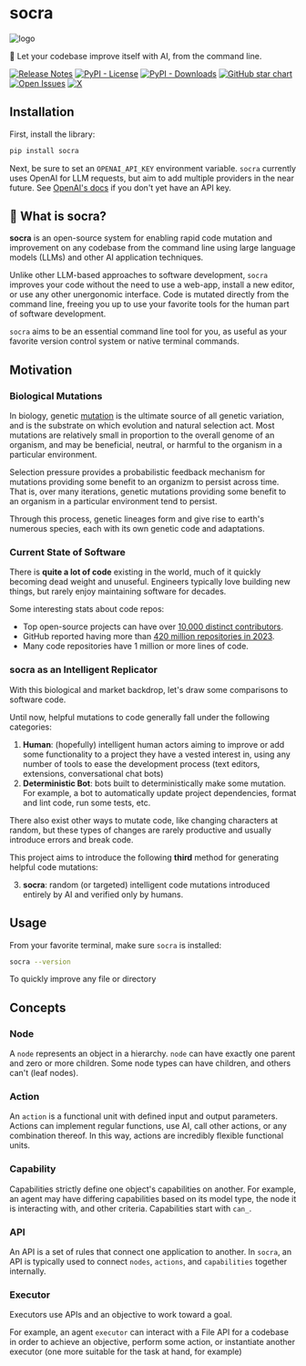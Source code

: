 # socra
![logo](https://socra.com/images/og/socra_1400x700.png)


🧬 Let your codebase improve itself with AI, from the command line.

[![Release Notes](https://img.shields.io/github/v/release/socra/socra.svg?style=flat-square)](https://github.com/socra/socra-python/releases)
[![PyPI - License](https://img.shields.io/pypi/l/socra?style=flat-square)](https://opensource.org/licenses/MIT)
[![PyPI - Downloads](https://img.shields.io/pypi/dm/socra?style=flat-square)](https://pypistats.org/packages/socra)
[![GitHub star chart](https://img.shields.io/github/stars/socra/socra-python?style=flat-square)](https://star-history.com/#socra/socra-python)
[![Open Issues](https://img.shields.io/github/issues-raw/socra/socra-python?style=flat-square)](https://github.com/socra/socra-python/issues)
[![X](https://img.shields.io/twitter/url/https/twitter.com/socra_ai.svg?style=social&label=Follow%20%40socra_ai)](https://twitter.com/socra_ai)


## Installation
First, install the library:
```bash
pip install socra
```

Next, be sure to set an `OPENAI_API_KEY` environment variable. `socra` currently uses OpenAI for LLM requests, but aim to add multiple providers in the near future. See [OpenAI's docs](https://platform.openai.com/docs/quickstart) if you don't yet have an API key.


## 🤔 What is socra?

**socra** is an open-source system for enabling rapid code mutation and improvement on any codebase from the command line using large language models (LLMs) and other AI application techniques.

Unlike other LLM-based approaches to software development, `socra` improves your code without the need to use a web-app, install a new editor, or use any other unergonomic interface. Code is mutated directly from the command line, freeing you up to use your favorite tools for the human part of software development.

`socra` aims to be an essential command line tool for you, as useful as your favorite version control system or native terminal commands.

## Motivation

### Biological Mutations

In biology, genetic [mutation](https://en.wikipedia.org/wiki/Mutation) is the ultimate source of all genetic variation, and is the substrate on which evolution and natural selection act. Most mutations are relatively small in proportion to the overall genome of an organism, and may be beneficial, neutral, or harmful to the organism in a particular environment.

Selection pressure provides a probabilistic feedback mechanism for mutations providing some benefit to an organizm to persist across time. That is, over many iterations, genetic mutations providing some benefit to an organism in a particular environment tend to persist.

Through this process, genetic lineages form and give rise to earth's numerous species, each with its own genetic code and adaptations.

### Current State of Software

There is **quite a lot of code** existing in the world, much of it quickly becoming dead weight and unuseful. Engineers typically love building new things, but rarely enjoy maintaining software for decades.

Some interesting stats about code repos:
- Top open-source projects can have over [10,000 distinct contributors](https://octoverse.github.com/2022/state-of-open-source).
- GitHub reported having more than [420 million repositories in 2023](https://en.wikipedia.org/wiki/GitHub).
- Many code repositories have 1 million or more lines of code.

### socra as an Intelligent Replicator

With this biological and market backdrop, let's draw some comparisons to software code.

Until now, helpful mutations to code generally fall under the following categories:

1. **Human**: (hopefully) intelligent human actors aiming to improve or add some functionality to a project they have a vested interest in, using any number of tools to ease the development process (text editors, extensions, conversational chat bots)
2. **Deterministic Bot**: bots built to deterministically make some mutation. For example, a bot to automatically update project dependencies, format and lint code, run some tests, etc.

There also exist other ways to mutate code, like changing characters at random, but these types of changes are rarely productive and usually introduce errors and break code.

This project aims to introduce the following **third** method for generating helpful code mutations:

3. **socra**: random (or targeted) intelligent code mutations introduced entirely by AI and verified only by humans.


## Usage

From your favorite terminal, make sure `socra` is installed:
```bash
socra --version
```

To quickly improve any file or directory


## Concepts

### Node
A `node` represents an object in a hierarchy. `node` can have exactly one parent and zero or more children. Some node types can have children, and others can't (leaf nodes).

### Action
An `action` is a functional unit with defined input and output parameters. Actions can implement regular functions, use AI, call other actions, or any combination thereof. In this way, actions are incredibly flexible functional units.

### Capability
Capabilities strictly define one object's capabilities on another. For example, an agent may have differing capabilities based on its model type, the node it is interacting with, and other criteria. Capabilities start with `can_`.

### API
An API is a set of rules that connect one application to another. In `socra`, an API is typically used to connect `nodes`, `actions`, and `capabilities` together internally.

### Executor
Executors use APIs and an objective to work toward a goal.

For example, an agent `executor` can interact with a File API for a codebase in order to achieve an objective, perform some action, or instantiate another executor (one more suitable for the task at hand, for example)

